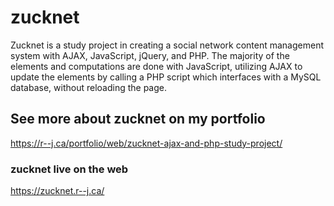 # zucknet
Zucknet is a study project in creating a social network content management system with AJAX, JavaScript, jQuery, and PHP. The majority of the elements and computations are done with JavaScript, utilizing AJAX to update the elements by calling a PHP script which interfaces with a MySQL database, without reloading the page.
## See more about zucknet on my portfolio
https://r--j.ca/portfolio/web/zucknet-ajax-and-php-study-project/
### zucknet live on the web
https://zucknet.r--j.ca/
